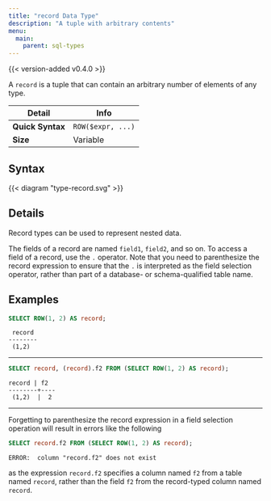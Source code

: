 ```yaml
---
title: "record Data Type"
description: "A tuple with arbitrary contents"
menu:
  main:
    parent: sql-types
---
```


{{< version-added v0.4.0 >}}

A `record` is a tuple that can contain an arbitrary number of elements of any
type.

Detail | Info
-------|------
**Quick Syntax** | `ROW($expr, ...)`
**Size** | Variable

## Syntax

{{< diagram "type-record.svg" >}}

## Details

Record types can be used to represent nested data.

The fields of a record are named `field1`, `field2`, and so on. To access a
field of a record, use the `.` operator. Note that you need to parenthesize the
record expression to ensure that the `.` is interpreted as the field selection
operator, rather than part of a database- or schema-qualified table name.

## Examples

```sql
SELECT ROW(1, 2) AS record;
```
```nofmt
 record
--------
 (1,2)
```

<hr>

```sql
SELECT record, (record).f2 FROM (SELECT ROW(1, 2) AS record);
```
```nofmt
record | f2
--------+----
 (1,2)  |  2
```

<hr>

Forgetting to parenthesize the record expression in a field selection operation
will result in errors like the following

```sql
SELECT record.f2 FROM (SELECT ROW(1, 2) AS record);
```
```nofmt
ERROR:  column "record.f2" does not exist
```

as the expression `record.f2` specifies a column named `f2` from a table named
`record`, rather than the field `f2` from the record-typed column named
`record`.
